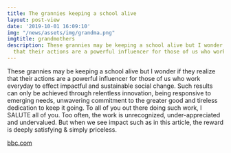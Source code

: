 ```yaml
---
title: The grannies keeping a school alive
layout: post-view
date: '2019-10-01 16:09:10'
img: "/news/assets/img/grandma.png"
imgtitle: grandmothers
description: These grannies may be keeping a school alive but I wonder if they realize
  that their actions are a powerful influencer for those of us who work everyday ..
---
```


These grannies may be keeping a school alive but I wonder if they realize that their actions are a powerful influencer for those of us who work everyday to effect impactful and sustainable social change. Such results can only be achieved through relentless innovation, being responsive to emerging needs, unwavering commitment to the greater good and tireless dedication to keep it going. To all of you out there doing such work, I SALUTE all of you. Too often, the work is unrecognized, under-appreciated and undervalued. But when we see impact such as in this article, the reward is deeply satisfying & simply priceless.


[bbc.com ](http://https://www.bbc.com/news/av/world-asia-50425019/south-korean-grannies-keeping-a-school-alive)